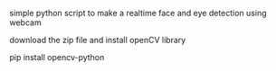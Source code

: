 simple python script to make a realtime face and eye detection using webcam

download the zip file and install openCV library

pip install opencv-python
